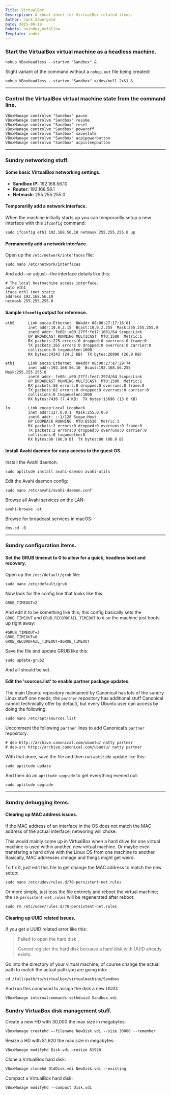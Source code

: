 ```yaml
---
Title: VirtualBox
Description: A cheat sheet for VirtualBox related items.
Author: Jack Szwergold
Date: 2015-09-19
Robots: noindex,nofollow
Template: index
---
```


### Start the VirtualBox virtual machine as a headless machine.

    nohup VBoxHeadless --startvm "Sandbox" &

Slight variant of the command without a `nohup.out` file being created:

    nohup VBoxHeadless --startvm "Sandbox" >/dev/null 2>&1 &

***

### Control the VirtualBox virtual machine state from the command line.

    VBoxManage controlvm "Sandbox" pause
    VBoxManage controlvm "Sandbox" resume
    VBoxManage controlvm "Sandbox" reset
    VBoxManage controlvm "Sandbox" poweroff
    VBoxManage controlvm "Sandbox" savestate
    VBoxManage controlvm "Sandbox" acpipowerbutton
    VBoxManage controlvm "Sandbox" acpisleepbutton

***

### Sundry networking stuff.

#### Some basic VirtualBox networking settings.

 - **Sandbox IP:** 192.168.56.10
 - **Router:** 192.168.56.1
 - **Netmask:** 255.255.255.0

#### Temporarilly add a network interface.

When the machine initially starts up you can temporarilly setup a new interface with this `ifconfig` command:

    sudo ifconfig eth1 192.168.56.10 netmask 255.255.255.0 up

#### Permanently add a network interface.

Open up the `/etc/network/interfaces` file:

    sudo nano /etc/network/interfaces

And add—or adjust—the interface details like this:

    # The local hostmachine access interface.
    auto eth1
    iface eth1 inet static
    address 192.168.56.10
    netmask 255.255.255.0

#### Sample `ifconfig` output for reference.

    eth0      Link encap:Ethernet  HWaddr 08:00:27:17:16:01
              inet addr:10.0.2.15  Bcast:10.0.2.255  Mask:255.255.255.0
              inet6 addr: fe80::a00:27ff:fe17:1601/64 Scope:Link
              UP BROADCAST RUNNING MULTICAST  MTU:1500  Metric:1
              RX packets:225 errors:0 dropped:0 overruns:0 frame:0
              TX packets:265 errors:0 dropped:0 overruns:0 carrier:0
              collisions:0 txqueuelen:1000
              RX bytes:24343 (24.3 KB)  TX bytes:26990 (26.9 KB)

    eth1      Link encap:Ethernet  HWaddr 08:00:27:e7:29:74
              inet addr:192.168.56.10  Bcast:192.168.56.255  Mask:255.255.255.0
              inet6 addr: fe80::a00:27ff:fee7:2974/64 Scope:Link
              UP BROADCAST RUNNING MULTICAST  MTU:1500  Metric:1
              RX packets:56 errors:0 dropped:0 overruns:0 frame:0
              TX packets:82 errors:0 dropped:0 overruns:0 carrier:0
              collisions:0 txqueuelen:1000
              RX bytes:7430 (7.4 KB)  TX bytes:13696 (13.6 KB)

    lo        Link encap:Local Loopback
              inet addr:127.0.0.1  Mask:255.0.0.0
              inet6 addr: ::1/128 Scope:Host
              UP LOOPBACK RUNNING  MTU:65536  Metric:1
              RX packets:2 errors:0 dropped:0 overruns:0 frame:0
              TX packets:2 errors:0 dropped:0 overruns:0 carrier:0
              collisions:0 txqueuelen:0
              RX bytes:80 (80.0 B)  TX bytes:80 (80.0 B)

#### Install Avahi daemon for easy access to the guest OS.

Install the Avahi daemon:

    sudo aptitude install avahi-daemon avahi-utils

Edit the Avahi daemon config:

    sudo nano /etc/avahi/avahi-daemon.conf

Browse all Avahi services on the LAN:

    avahi-browse -at

Browse for broadcast services in macOS:

    dns-sd -B

***

### Sundry configuration items.

#### Set the GRUB timeout to 0 to allow for a quick, headless boot and recovery.

Open up the `/etc/default/grub` file:

    sudo nano /etc/default/grub

Now look for the config line that looks like this:

    GRUB_TIMEOUT=2

And edit it to be something like this; this config basically sets the `GRUB_TIMEOUT` and `GRUB_RECORDFAIL_TIMEOUT` to `0` so the machine just boots up right away:

    #GRUB_TIMEOUT=2
    GRUB_TIMEOUT=0
    GRUB_RECORDFAIL_TIMEOUT=$GRUB_TIMEOUT

Save the file and update GRUB like this:

    sudo update-grub2

And all should be set.

#### Edit the 'sources.list' to enable partner package updates.

The main Ubuntu repository maintained by Canonical has lots of the sundry Linux stuff one needs, the `partner` repository has additional stuff Canonical cannot technically offer by default, but every Ubuntu user can access by doing the following:

    sudo nano /etc/apt/sources.list

Uncomment the following `partner` lines to add Canonical’s `partner` repository:

    # deb http://archive.canonical.com/ubuntu/ natty partner
    # deb-src http://archive.canonical.com/ubuntu/ natty partner

With that done, save the file and then run `aptitude` update like this:

    sudo aptitude update

And then do an `aptitude upgrade` to get everything evened out:

    sudo aptitude upgrade

***

### Sundry debugging items.

#### Clearing up MAC address issues.

If the MAC address of an interface in the OS does not match the MAC address of the actual interface, networing will choke.

This would mainly come up in VirtualBox when a hard drive for one virtual machine is used within another, new virtual machine. Or maybe even transfering a hard drive with the Linux OS from one machine to another. Basically, MAC addresses chnage and things might get weird.

To fix it, just edit this file to get change the MAC address to match the new setup:

    sudo nano /etc/udev/rules.d/70-persistent-net.rules

Or more simply, just toss the file entrirely and reboot the virtual machine; the `70-persistent-net.rules` will be regenerated after reboot:

    sudo rm /etc/udev/rules.d/70-persistent-net.rules

#### Clearing up UUID related issues.

If you get a UUID related error like this:

> Failed to open the hard disk <FilePath>.
>
> Cannot register the hard disk <FilePath><GUID> becuase a hard disk
> <DifferentFilePath> with UUID <GUID> already exists.

Go into the directory of your virtual machine; of course change the actual path to match the actual path you are going into:

    cd /full/path/to/virtualbox/virtualmachine/Sandbox

And run this command to assign the disk a new UUID:

    VBoxManage internalcommands sethduuid Sandbox.vdi

### Sundry VirtuaBox disk management stuff.

Create a new HD with 30,000 the max size in megabytes:

    VBoxManage createhd –-filename NewDisk.vdi --size 30000 --remember

Resize a  HD with 81,920 the max size in megabytes:

    VBoxManage modifyhd Disk.vdi –resize 81920

Clone a VirtualBox hard disk:

    VBoxManage clonehd OldDisk.vdi NewDisk.vdi --existing

Compact a VirtualBox hard disk:

    VBoxManage modifyhd --compact Disk.vdi
